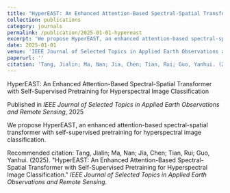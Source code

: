 ```yaml
---
title: "HyperEAST: An Enhanced Attention-Based Spectral-Spatial Transformer with Self-Supervised Pretraining for Hyperspectral Image Classification"
collection: publications
category: journals
permalink: /publication/2025-01-01-hypereast
excerpt: 'We propose HyperEAST, an enhanced attention-based spectral-spatial transformer with self-supervised pretraining for hyperspectral image classification.'
date: 2025-01-01
venue: 'IEEE Journal of Selected Topics in Applied Earth Observations and Remote Sensing'
paperurl: ''
citation: 'Tang, Jialin; Ma, Nan; Jia, Chen; Tian, Rui; Guo, Yanhui. (2025). "HyperEAST: An Enhanced Attention-Based Spectral-Spatial Transformer with Self-Supervised Pretraining for Hyperspectral Image Classification." <i>IEEE Journal of Selected Topics in Applied Earth Observations and Remote Sensing</i>.'
---
```


HyperEAST: An Enhanced Attention-Based Spectral-Spatial Transformer with Self-Supervised Pretraining for Hyperspectral Image Classification

Published in _IEEE Journal of Selected Topics in Applied Earth Observations and Remote Sensing_, 2025

We propose HyperEAST, an enhanced attention-based spectral-spatial transformer with self-supervised pretraining for hyperspectral image classification.

Recommended citation: Tang, Jialin; Ma, Nan; Jia, Chen; Tian, Rui; Guo, Yanhui. (2025). "HyperEAST: An Enhanced Attention-Based Spectral-Spatial Transformer with Self-Supervised Pretraining for Hyperspectral Image Classification." _IEEE Journal of Selected Topics in Applied Earth Observations and Remote Sensing_. 